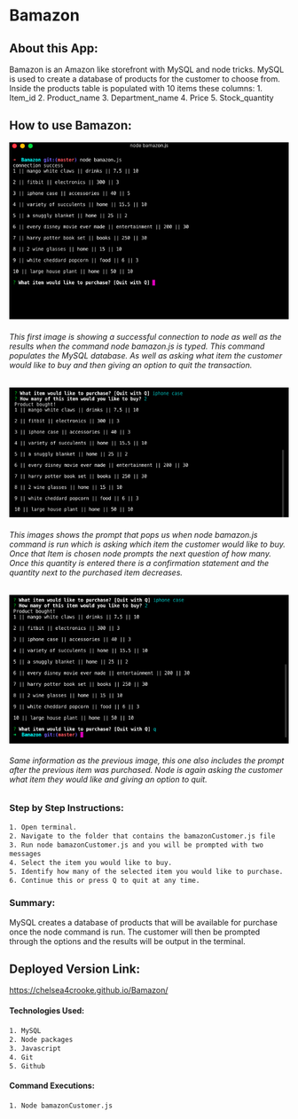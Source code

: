 # **Bamazon**

## **About this App:**

Bamazon is an Amazon like storefront with MySQL and node tricks. MySQL is used to create a database of products for the customer to choose from. Inside the products table is populated with 10 items these columns:
         1. Item_id
         2. Product_name
         3. Department_name
         4. Price
         5. Stock_quantity

## **How to use Bamazon:**

<img src= "images/bamazon1.png"> 

###### This first image is showing a successful connection to node as well as the results when the command node bamazon.js is typed. This command populates the MySQL database. As well as asking what item the customer would like to buy and then giving an option to quit the transaction.


<img src= "images/bamazon2.png"> 

###### This images shows the prompt that pops us when node bamazon.js command is run which is asking which item the customer would like to buy. Once that Item is chosen node prompts the next question of how many. Once this quantity is entered there is a confirmation statement and the quantity next to the purchased item decreases.

<img src= "images/bamazon3.png">

###### Same information as the previous image, this one also includes the prompt after the previous item was purchased. Node is again asking the customer what item they would like and giving an option to quit.


    

### **Step by Step Instructions:**

    1. Open terminal.
    2. Navigate to the folder that contains the bamazonCustomer.js file
    3. Run node bamazonCustomer.js and you will be prompted with two messages
    4. Select the item you would like to buy.
    5. Identify how many of the selected item you would like to purchase.
    6. Continue this or press Q to quit at any time.

### **Summary:**

MySQL creates a database of products that will be available for purchase once the node command is run. The customer will then be prompted through the options and the results will be output in the terminal.

## **Deployed Version Link:**

https://chelsea4crooke.github.io/Bamazon/

#### **Technologies Used:**

    1. MySQL
    2. Node packages
    3. Javascript
    4. Git
    5. Github

#### **Command Executions:**
    1. Node bamazonCustomer.js
